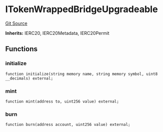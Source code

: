 # ITokenWrappedBridgeUpgradeable
[Git Source](https://github.com/agglayer/agglayer-contracts/blob/112a010b7c8b14335e5fe1a9bffc11bd2459df05/contracts/v2/interfaces/ITokenWrappedBridgeUpgradeable.sol)

**Inherits:**
IERC20, IERC20Metadata, IERC20Permit


## Functions
### initialize


```solidity
function initialize(string memory name, string memory symbol, uint8 __decimals) external;
```

### mint


```solidity
function mint(address to, uint256 value) external;
```

### burn


```solidity
function burn(address account, uint256 value) external;
```

